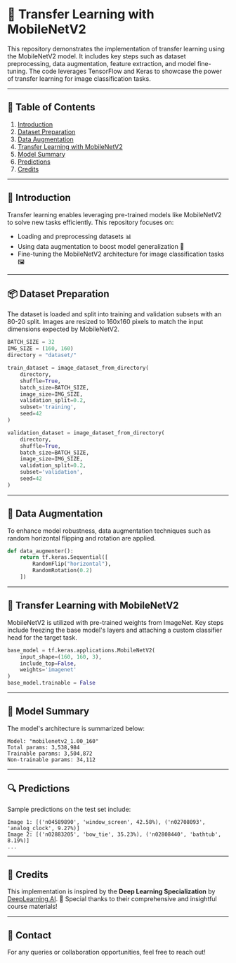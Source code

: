 # 🚀 Transfer Learning with MobileNetV2

This repository demonstrates the implementation of transfer learning using the MobileNetV2 model. It includes key steps such as dataset preprocessing, data augmentation, feature extraction, and model fine-tuning. The code leverages TensorFlow and Keras to showcase the power of transfer learning for image classification tasks.

---

## 📂 Table of Contents

1. [Introduction](#introduction)
2. [Dataset Preparation](#dataset-preparation)
3. [Data Augmentation](#data-augmentation)
4. [Transfer Learning with MobileNetV2](#transfer-learning-with-mobilenetv2)
5. [Model Summary](#model-summary)
6. [Predictions](#predictions)
7. [Credits](#credits)

---

## 🌟 Introduction

Transfer learning enables leveraging pre-trained models like MobileNetV2 to solve new tasks efficiently. This repository focuses on:
- Loading and preprocessing datasets 📊
- Using data augmentation to boost model generalization 🌈
- Fine-tuning the MobileNetV2 architecture for image classification tasks 🖼️

---

## 📦 Dataset Preparation

The dataset is loaded and split into training and validation subsets with an 80-20 split. Images are resized to 160x160 pixels to match the input dimensions expected by MobileNetV2.

```python
BATCH_SIZE = 32
IMG_SIZE = (160, 160)
directory = "dataset/"

train_dataset = image_dataset_from_directory(
    directory,
    shuffle=True,
    batch_size=BATCH_SIZE,
    image_size=IMG_SIZE,
    validation_split=0.2,
    subset='training',
    seed=42
)

validation_dataset = image_dataset_from_directory(
    directory,
    shuffle=True,
    batch_size=BATCH_SIZE,
    image_size=IMG_SIZE,
    validation_split=0.2,
    subset='validation',
    seed=42
)
```

---

## 🎨 Data Augmentation

To enhance model robustness, data augmentation techniques such as random horizontal flipping and rotation are applied.

```python
def data_augmenter():
    return tf.keras.Sequential([
        RandomFlip("horizontal"),
        RandomRotation(0.2)
    ])
```

---

## 🧠 Transfer Learning with MobileNetV2

MobileNetV2 is utilized with pre-trained weights from ImageNet. Key steps include freezing the base model's layers and attaching a custom classifier head for the target task.

```python
base_model = tf.keras.applications.MobileNetV2(
    input_shape=(160, 160, 3),
    include_top=False,
    weights='imagenet'
)
base_model.trainable = False
```

---

## 📝 Model Summary

The model's architecture is summarized below:

```
Model: "mobilenetv2_1.00_160"
Total params: 3,538,984
Trainable params: 3,504,872
Non-trainable params: 34,112
```

---

## 🔍 Predictions

Sample predictions on the test set include:

```
Image 1: [('n04589890', 'window_screen', 42.58%), ('n02708093', 'analog_clock', 9.27%)]
Image 2: [('n02883205', 'bow_tie', 35.23%), ('n02808440', 'bathtub', 8.19%)]
...
```

---

## 🙌 Credits

This implementation is inspired by the **Deep Learning Specialization** by [DeepLearning.AI](https://www.deeplearning.ai/courses/deep-learning-specialization/). 🌟 Special thanks to their comprehensive and insightful course materials!

---

## 📧 Contact

For any queries or collaboration opportunities, feel free to reach out!
